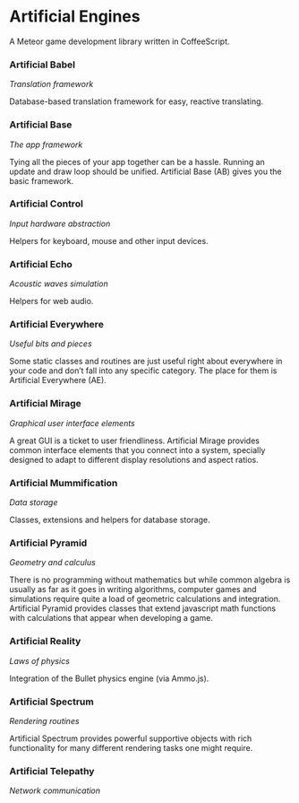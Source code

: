# Artificial Engines

A Meteor game development library written in CoffeeScript.

### Artificial Babel

_Translation framework_

Database-based translation framework for easy, reactive translating.

### Artificial Base

_The app framework_

Tying all the pieces of your app together can be a hassle. Running an update and draw loop should be unified. 
Artificial Base (AB) gives you the basic framework.

### Artificial Control

_Input hardware abstraction_

Helpers for keyboard, mouse and other input devices.

### Artificial Echo

_Acoustic waves simulation_

Helpers for web audio.

### Artificial Everywhere

_Useful bits and pieces_

Some static classes and routines are just useful right about everywhere in your code and don’t fall into any specific
category. The place for them is Artificial Everywhere (AE).

### Artificial Mirage

_Graphical user interface elements_

A great GUI is a ticket to user friendliness. Artificial Mirage provides common interface elements that you connect
into a system, specially designed to adapt to different display resolutions and aspect ratios.

### Artificial Mummification

_Data storage_

Classes, extensions and helpers for database storage.

### Artificial Pyramid

_Geometry and calculus_

There is no programming without mathematics but while common algebra is usually as far as it goes in writing algorithms,
computer games and simulations require quite a load of geometric calculations and integration. Artificial Pyramid 
provides classes that extend javascript math functions with calculations that appear when developing a game.

### Artificial Reality

_Laws of physics_

Integration of the Bullet physics engine (via Ammo.js).

### Artificial Spectrum

_Rendering routines_

Artificial Spectrum provides powerful supportive objects with rich functionality for many different rendering tasks
one might require.

### Artificial Telepathy

_Network communication_
